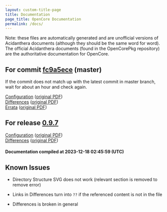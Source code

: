 ```yaml
---
layout: custom-title-page
title: Documentation
page_title: OpenCore Documentation
permalink: /docs/
---
```

Note: these files are automatically generated and are unofficial versions of Acidanthera documents (although they should be the same word for word). The official Acidanthera documents (found in the OpenCorePkg repository) are the authoritative documentation for OpenCore.

## For commit [fc9a5ece](https://github.com/acidanthera/OpenCorePkg/tree/fc9a5ece42a53133e4d43116b2ecb9c0bfaa7c7c) (master)

If the commit does not match up with the latest commit in master branch, wait for about an hour and check again.

[Configuration](latest/Configuration.html) ([original PDF](https://github.com/acidanthera/OpenCorePkg/blob/fc9a5ece42a53133e4d43116b2ecb9c0bfaa7c7c/Docs/Configuration.pdf))
<br>
[Differences](latest/Differences.html) ([original PDF](https://github.com/acidanthera/OpenCorePkg/blob/fc9a5ece42a53133e4d43116b2ecb9c0bfaa7c7c/Docs/Differences/Differences.pdf))
<br>
[Errata](latest/Errata.html) ([original PDF](https://github.com/acidanthera/OpenCorePkg/blob/fc9a5ece42a53133e4d43116b2ecb9c0bfaa7c7c/Docs/Errata/Errata.pdf))

## For release [0.9.7](https://github.com/acidanthera/OpenCorePkg/tree/0.9.7)

[Configuration](release/Configuration.html) ([original PDF](https://github.com/acidanthera/OpenCorePkg/blob/0.9.7/Docs/Configuration.pdf))
<br>
[Differences](release/Differences.html) ([original PDF](https://github.com/acidanthera/OpenCorePkg/blob/0.9.7/Docs/Differences/Differences.pdf))

#### Documentation compiled at 2023-12-18 02:45:59 (UTC)

## Known Issues

* Directory Structure SVG does not work (relevant section is removed to remove error)

* Links in Differences turn into `??` if the referenced content is not in the file

* Differences is broken in general
